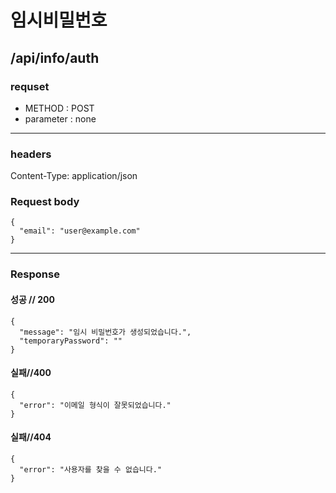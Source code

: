 # 임시비밀번호

## /api/info/auth

### requset

- METHOD : POST
- parameter : none

---

### headers

Content-Type: application/json

### Request body

```
{
  "email": "user@example.com"
}
```

---

### Response

#### 성공 // 200

```
{
  "message": "임시 비밀번호가 생성되었습니다.",
  "temporaryPassword": ""
}
```
#### 실패//400

```
{
  "error": "이메일 형식이 잘못되었습니다."
}
```


#### 실패//404

```
{
  "error": "사용자를 찾을 수 없습니다."
}
```



